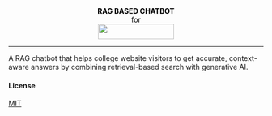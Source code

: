 
<div align="center" style="color: black;">
  <span ><strong>RAG BASED CHATBOT</strong></span> <br> for <br>
<img src="https://empirecollege.in/wp-content/uploads/2024/10/logo.svg" width="150" height="30"/>
</div>

---

A RAG chatbot that helps college website visitors to get accurate, context-aware answers by combining retrieval-based search with generative AI.


#### License
[MIT](LICENSE) 
